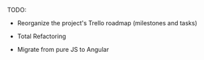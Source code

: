 TODO:

- Reorganize the project's Trello roadmap (milestones and tasks)

- Total Refactoring

- Migrate from pure JS to Angular
